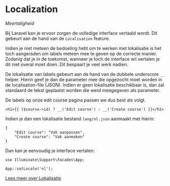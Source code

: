 # Localization

*Meertaligheid*

Bij Laravel kan je ervoor zorgen de volledige interface vertaald wordt. Dit gebeurt aan de hand van de `Localisation` feature.

Indien je niet meteen de bedoeling hebt om te werken met lokalisatie is het toch aangeraden om labels meteen mee te geven op de correcte manier. Zodanig dat je in de toekomst, wanneer je toch de interface wil vertalen je dit niet overal moet doen. Dit bespaart je veel werk nadien.

De lokalisatie van labels gebeurt aan de hand van de dubbele underscore `__` helper. Hierin geef je dan de parameter mee die opgezocht moet worden in de localisation-file (JSON). Indien er geen lokalisatie beschikbaar is, dan zal standaard de tekst geplaatst worden die werd meegegeven als parameter.

De labels op onze edit course pagina passen we dus best als volgt.

```
<h1>{{ ($course->id) ? __('Edit course') : __('Create course') }}</h1>
```

Indien je dan een lokalisatie bestand `lang/nl.json` aanmaakt met hierin:

```
{
    "Edit course": "Vak aanpassen",
    "Create course": "Vak aanmaken"
}
```

Dan kan je eenvoudig je interface vertalen:

```
use Illuminate\Support\Facades\App;
 
App::setLocale('nl');
```

[Lees meer over Lokalisatie](https://laravel.com/docs/12.x/localization)

